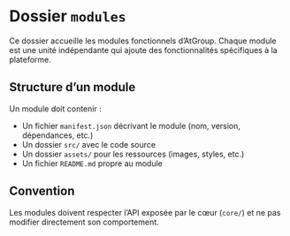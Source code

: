 # Dossier `modules`

Ce dossier accueille les modules fonctionnels d’AtGroup. Chaque module est une unité indépendante qui ajoute des fonctionnalités spécifiques à la plateforme.

## Structure d’un module

Un module doit contenir :

- Un fichier `manifest.json` décrivant le module (nom, version, dépendances, etc.)
- Un dossier `src/` avec le code source
- Un dossier `assets/` pour les ressources (images, styles, etc.)
- Un fichier `README.md` propre au module

## Convention

Les modules doivent respecter l’API exposée par le cœur (`core/`) et ne pas modifier directement son comportement.

